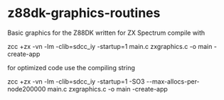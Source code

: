 # z88dk-graphics-routines
Basic graphics for the Z88DK written for ZX Spectrum
 compile with
 
 zcc +zx -vn -lm -clib=sdcc_iy -startup=1 main.c zxgraphics.c -o main -create-app
 
 for optimized code use the compiling string
 
 zcc +zx -vn -lm -clib=sdcc_iy -startup=1 -SO3 --max-allocs-per-node200000  main.c zxgraphics.c -o main -create-app
